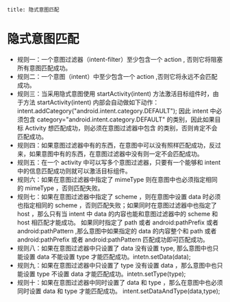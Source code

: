```
title: 隐式意图匹配
```



# 隐式意图匹配

- 规则一：一个意图过滤器（intent-filter）至少包含一个 action , 否则它将阻塞所有意图匹配成功。
- 规则二：一个意图（intent）中至少包含一个 action ,否则它将永远不会匹配成功。
- 规则三：当采用隐式意图使用 startActivity(intent) 方法激活目标组件时，由于方法 startActivity(intent) 内部会自动做如下动作：intent.addCategory("android.intent.category.DEFAULT"); 因此 intent 中必须包含 category="android.intent.category.DEFAULT" 的类别，因此如果目标 Activity 想匹配成功，则必须在意图过滤器中包含 <category android:name="android.intent.category.DEFAULT"/> 的类别，否则肯定不会匹配成功。
- 规则四：如果意图过滤器中有的东西，在意图中可以没有照样匹配成功，反过来，如果意图中有的东西，在意图过滤器中没有则一定不会匹配成功。
- 规则五：在一个 activity 中可以写多个意图过滤器，只要有一个能够和 intent 中的信息匹配成功则就可以激活目标组件。
- 规则六：如果在意图过滤器中指定了 mimeType 则在意图中也必须指定相同的 mimeType ，否则匹配失败。
- 规则七：如果在意图过滤器中指定了 scheme ，则在意图中设置 data 时必须也指定相同的 scheme ，否则匹配失败；如果同时在意图过滤器中也指定了 host ，那么只有当 intent 中 data 的内容也能和意图过滤器中的 scheme 和 host 相匹配才能成功。 如果同时指定了 path 或者 android:pathPrefix 或者 android:pathPattern ,那么意图中如果指定的 data 的内容整个和 path 或者 android:pathPrefix 或者 android:pathPattern 匹配成功即可匹配成功。
- 规则八：如果在意图过滤器中只设置了 data 没有设置 type, 那么意图中也只能设置 data 不能设置 type 才能匹配成功。intetn.setData(data);
- 规则九：如果在意图过滤器中只设置了 type 没有设置 data ，那么意图中也只能设置 type 不设置 data 才能匹配成功。intetn.setType(type);
- 规则十：如果在意图过滤器中同时设置了 data 和 type ，那么在意图中也必须同时设置 data 和 type 才能匹配成功。 intent.setDataAndType(data,type); 


